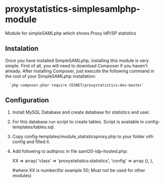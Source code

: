 # proxystatistics-simplesamlphp-module
Module for simpleSAMLphp which shows Proxy IdP/SP statistics

## Instalation
Once you have installed SimpleSAMLphp, installing this module is very simple. First of all, you will need to download Composer if you haven't already. After installing Composer, just execute the following command in the root of your SimpleSAMLphp installation:

      `php composer.phar require CESNET/proxystatistics:dev-master`


## Configuration
1. Install MySQL Database and create database for statistics and user. 
2. For this database run script to create tables. Script is available in config-templates/tables.sql.
3. Copy config-templates/module_statisticsproxy.php to your folder vith config and filled it.
4. Add following to authproc in file saml20-idp-hosted.php:


      XX => array(
                                'class' => 'proxystatistics:statistics',
                                'config' => array (),
                        ),
                    
      #where XX is number(for example 50; Must not be used for other modules)
